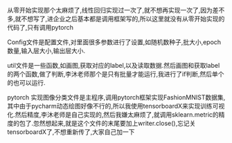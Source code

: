 从零开始实现那个太麻烦了,线性回归实现过一次了,就不想再实现一次了,因为差不多,就不想写了,进企业之后基本都是调用框架写的,所以这里就没有从零开始实现的代码了,只有调用pytorch

Config文件是配置文件,对里面很多参数进行了设置,如随机数种子,批大小,epoch数量,输入层大小,输出层大小.

util文件是一些函数,如画图,获取对应的label,以及读取数据.然后画图和获取label的两个函数,做了判断,李沐老师那个是只有批量才能运行,我进行了if判断,然后单个的也可以运行.

pytorch 实现图像分类文件是主程序,调用pytorch框架实现FashionMNIST数据集,其中由于pycharm动态绘图好像不行的,所以我使用tensorboardX来实现训练可视化.然后精度,李沐老师是自己实现的,然后我嫌太麻烦了,就调用sklearn.metric的精度的包了.忽然想起来,就是这个文件的末尾要加上writer.close(),忘记关tensorboardX了,不想重新传了,大家自己加一下
